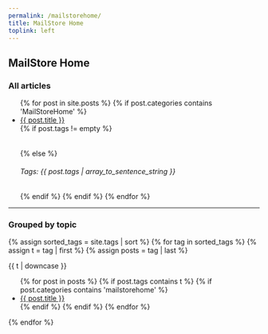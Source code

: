 ```yaml
---
permalink: /mailstorehome/
title: MailStore Home
toplink: left
---
```

<h2>MailStore Home</h2>
<h3>All articles</h3>
<ul>
{% for post in site.posts %}
 {% if post.categories contains 'MailStoreHome' %}
      <li><a href="{{ post.url }}">{{ post.title }}</a></li>
      {% if post.tags != empty %}
      <h6></h6>
      {% else %}
      <h6>Tags: {{ post.tags | array_to_sentence_string }} </h6>
      {% endif %}
  {% endif %}
  {% endfor %}
</ul>
<hr>
<h3>Grouped by topic</h3>

{% assign sorted_tags = site.tags | sort %}
{% for tag in sorted_tags %}
  {% assign t = tag | first %}
  {% assign posts = tag | last %}

{{ t | downcase }}
<ul>
{% for post in posts %}
  {% if post.tags contains t %}
  {% if post.categories contains 'mailstorehome' %}
  <li><a href="{{ post.url }}">{{ post.title }}</a></li>
  {% endif %}
  {% endif %}
{% endfor %}
</ul>
{% endfor %}
